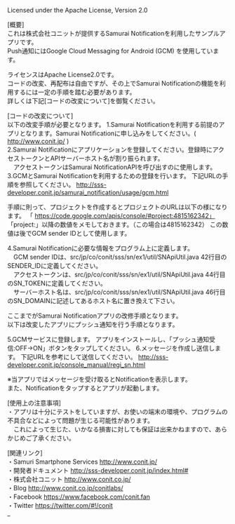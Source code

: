 
Licensed under the Apache License, Version 2.0 


[概要]  
これは株式会社コニットが提供するSamurai Notificationを利用したサンプルアプリです。  
Push通知にはGoogle Cloud Messaging for Android (GCM)  を使用しています。

ライセンスはApache License2.0です。  
コードの改変、再配布は自由ですが、その上でSamurai Notificationの機能を利用するには一定の手順を踏む必要があります。  
詳しくは下記[コードの改変について]を御覧ください。  

[コードの改変について]  
以下の改変手順が必要となります。
1.Samurai Notificationを利用する前提のアプリとなります。Samurai Notificationに申し込みをしてください。( http://www.conit.jp/ )  
2.Samurai Notificationにアプリケーションを登録してください。登録時にアクセストークンとAPIサーバーホスト名が割り振られます。  
　アクセストークンはSamurai NotificationAPIを呼び出すのに使用します。  
3.GCMとSamurai Notificationを利用するための登録を行います。
   下記URLの手順を参照してください。
   http://sss-developer.conit.jp/samurai_notification/usage/gcm.html
   
   手順に則って、プロジェクトを作成するとプロジェクトのURLは以下の様になります。
   「 https://code.google.com/apis/console/#project:4815162342」  
   「project:」以降の数値をメモしておきます。（この場合は4815162342）
    この数値は後でGCM sender IDとして使用します。
   
4.Samurai Notificationに必要な情報をプログラム上に定義します。  
　GCM sender IDは、src/jp/co/conit/sss/sn/ex1/util/SNApiUtil.java 42行目のSENDER_IDに定義してください。  
　アクセストークンは、src/jp/co/conit/sss/sn/ex1/util/SNApiUtil.java 44行目のSN_TOKENに定義してください。  
　サーバーホスト名は、src/jp/co/conit/sss/sn/ex1/util/SNApiUtil.java 46行目のSN_DOMAINに記述してあるホスト名に置き換えて下さい。
  
ここまでがSamurai Notificationアプリの改修手順となります。  
以下は改変したアプリにプッシュ通知を行う手順となります。  

5.GCMサービスに登録します。
  アプリをインストールし、「プッシュ通知受信:OFF→ON」ボタンをタップしてください。
6.メッセージを作成し送信します。
  下記URLを参考にして送信してください。
  http://sss-developer.conit.jp/console_manual/regi_sn.html
  
※当アプリではメッセージを受け取るとNotificationを表示します。  
 また、Notificationをタップするとアプリが起動します。  
    
[使用上の注意事項]  
・アプリは十分にテストをしていますが、お使いの端末の環境や、プログラムの不具合などによって問題が生じる可能性があります。  
　これによって生じた、いかなる損害に対しても保証は出来かねますので、あらかじめご了承ください。  
  
[関連リンク]  
・Samuri Smartphone Services  http://www.conit.jp/  
・開発者ドキュメント  http://sss-developer.conit.jp/index.html#  
・株式会社コニット  http://www.conit.co.jp/  
・Blog  http://www.conit.co.jp/conitlabs/  
・Facebook  https://www.facebook.com/conit.fan  
・Twitter  https://twitter.com/#!/conit  
_  